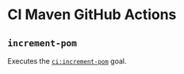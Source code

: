 # CI Maven GitHub Actions

## `increment-pom`

Executes the [`ci:increment-pom`](https://github.com/Best-Quality-Engineering/ci-maven-plugin#ciincrement-pom) goal.
